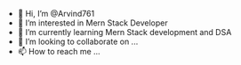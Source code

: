 - 👋 Hi, I’m @Arvind761
- 👀 I’m interested in Mern Stack Developer
- 🌱 I’m currently learning Mern Stack development and DSA
- 💞️ I’m looking to collaborate on ...
- 📫 How to reach me ...

<!---
Arvind761/Arvind761 is a ✨ special ✨ repository because its `README.md` (this file) appears on your GitHub profile.
You can click the Preview link to take a look at your changes.
--->

